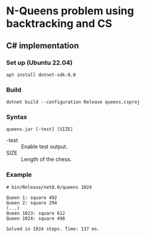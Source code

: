 # N-Queens problem using backtracking and CS

## C# implementation

### Set up (Ubuntu 22.04)

```shell
apt install dotnet-sdk-8.0
```

### Build

```shell
dotnet build --configuration Release queens.csproj
```

### Syntax

```
queens.jar [-test] [SIZE]
```

<dl>
  <dt>-test</dt>
  <dd>Enable test output.</dd>
  <dt>SIZE</dt>
  <dd>Length of the chess.</dd>
</dl>

### Example

```
# bin/Release/net8.0/queens 1024

Queen 1: square 492
Queen 2: square 294
(...)
Queen 1023: square 612
Queen 1024: square 498

Solved in 1024 steps. Time: 137 ms.
```
